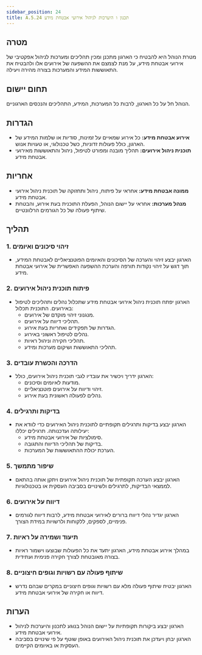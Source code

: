 ```yaml
---
sidebar_position: 24  
title: A.5.24 תכנון ו היערכות לניהול אירועי אבטחת מידע
---
```

## מטרה
מטרת הנוהל היא להבטיח כי הארגון מתכנן ומכין תהליכים ומערכות לניהול אפקטיבי של אירועי אבטחת מידע, על מנת לצמצם את ההשפעה של אירועים אלו ולהבטיח את התאוששות המידע והמערכות בצורה מהירה ויעילה.

## תחום יישום
הנוהל חל על כל הארגון, לרבות כל המערכות, המידע, התהליכים והנכסים הארגוניים.

## הגדרות
- **אירוע אבטחת מידע:** כל אירוע שמאיים על זמינות, סודיות או שלמות המידע של הארגון, כולל פעולות זדוניות, כשל טכנולוגי, או טעויות אנוש.
- **תוכנית ניהול אירועים:** תהליך מובנה ומפורט לטיפול, ניהול והתאוששות מאירועי אבטחת מידע.

## אחריות
- **ממונה אבטחת מידע:** אחראי על פיתוח, ניהול ותחזוקה של תוכנית ניהול אירועי אבטחת מידע.
- **מנהל מערכות:** אחראי על יישום הנוהל, הפעלת התוכנית בעת אירוע, והבטחת שיתוף פעולה של כל הגורמים הרלוונטיים.

## תהליך

### 1. זיהוי סיכונים ואיומים
- הארגון יבצע זיהוי והערכה של הסיכונים והאיומים הפוטנציאליים לאבטחת המידע, תוך דגש על זיהוי נקודות תורפה והערכת ההשפעה האפשרית של אירועי אבטחת מידע.

### 2. פיתוח תוכנית ניהול אירועים
- הארגון יפתח תוכנית ניהול אירועי אבטחת מידע שתכלול נהלים ותהליכים לטיפול באירועים. התוכנית תכלול:
  - מנגנוני זיהוי מוקדם של אירועים.
  - תהליכי דיווח על אירועים.
  - הגדרות של תפקידים ואחריות בעת אירוע.
  - נהלים לטיפול ראשוני באירוע.
  - תהליכי חקירה וניהול ראיות.
  - תהליכי התאוששות ושיקום מערכות ומידע.

### 3. הדרכה והכשרת עובדים
- הארגון ידריך ויכשיר את עובדיו לגבי תוכנית ניהול אירועים, כולל:
  - מודעות לאיומים וסיכונים.
  - זיהוי ודיווח על אירועים פוטנציאליים.
  - נהלים לפעולה ראשונית בעת אירוע.

### 4. בדיקות ותרגילים
- הארגון יבצע בדיקות ותרגילים תקופתיים לתוכנית ניהול האירועים כדי לוודא את יעילותה ועדכנותה. תרגילים יכללו:
  - סימולציות של אירועי אבטחת מידע.
  - בדיקות של תהליכי הדיווח והתגובה.
  - הערכת יכולת ההתאוששות של המערכות.

### 5. שיפור מתמשך
- הארגון יבצע הערכה תקופתית של תוכנית ניהול אירועים ויתקן אותה בהתאם לממצאי הבדיקות, לתרגילים ולשינויים בסביבה העסקית או בטכנולוגיות.

### 6. דיווח על אירועים
- הארגון יגדיר נהלי דיווח ברורים לאירועי אבטחת מידע, לרבות דיווח לגורמים פנימיים, לספקים, ללקוחות ולרשויות במידת הצורך.

### 7. תיעוד ושמירה על ראיות
- במהלך אירוע אבטחת מידע, הארגון יתעד את כל הפעולות שבוצעו וישמור ראיות בצורה מאובטחת לצורך חקירה פנימית ועתידית.

### 8. שיתוף פעולה עם רשויות וגופים חיצוניים
- הארגון יבטיח שיתוף פעולה מלא עם רשויות וגופים חיצוניים במקרים שבהם נדרש דיווח או חקירה של אירועי אבטחת מידע.

## הערות
- הארגון יבצע ביקורות תקופתיות על יישום הנוהל בנוגע לתכנון והיערכות לניהול אירועי אבטחת מידע.
- הארגון יבחן ויעדכן את תוכנית ניהול האירועים באופן שוטף על פי שינויים בסביבה העסקית או באיומים הקיימים.